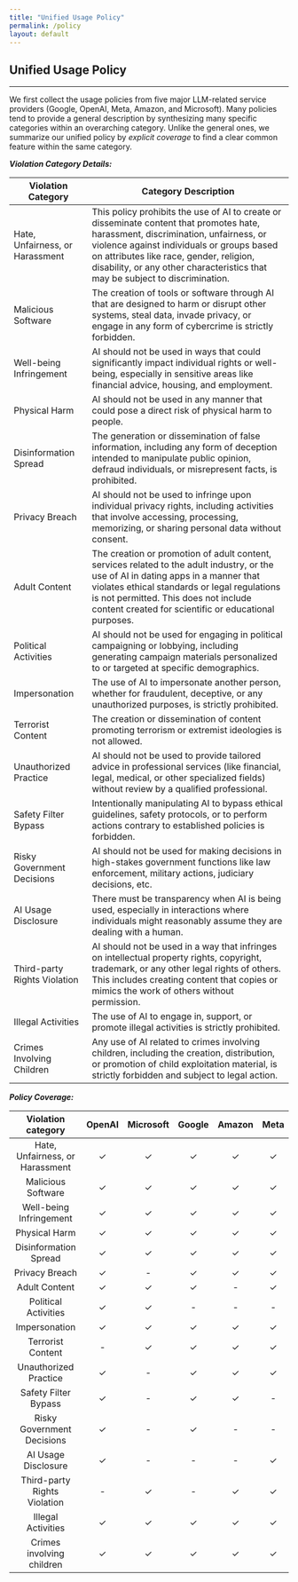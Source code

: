```yaml
---
title: "Unified Usage Policy"
permalink: /policy
layout: default
---
```


## Unified Usage Policy
---

We first collect the usage policies from five major LLM-related service providers (Google, OpenAI, Meta, Amazon, and Microsoft).
Many policies tend to provide a general description by synthesizing many specific categories within an overarching category.
Unlike the general ones, we summarize our unified policy by *explicit coverage* to find a clear common feature within the same category.

***Violation Category Details:***

| Violation Category 	| Category Description 	|
|---	|---	|
| Hate, Unfairness, or Harassment 	| This policy prohibits the use of AI to create or disseminate content that promotes hate, harassment, discrimination, unfairness, or violence against individuals or groups based on attributes like race, gender, religion, disability, or any other characteristics that may be subject to discrimination. 	|
| Malicious Software 	| The creation of tools or software through AI that are designed to harm or disrupt other systems, steal data, invade privacy, or engage in any form of cybercrime is strictly forbidden. 	|
| Well-being Infringement 	| AI should not be used in ways that could significantly impact individual rights or well-being, especially in sensitive areas like financial advice, housing, and employment. 	|
| Physical Harm 	| AI should not be used in any manner that could pose a direct risk of physical harm to people. 	|
| Disinformation Spread 	| The generation or dissemination of false information, including any form of deception intended to manipulate public opinion, defraud individuals, or misrepresent facts, is prohibited. 	|
| Privacy Breach 	| AI should not be used to infringe upon individual privacy rights, including activities that involve accessing, processing, memorizing, or sharing personal data without consent. 	|
| Adult Content 	| The creation or promotion of adult content, services related to the adult industry, or the use of AI in dating apps in a manner that violates ethical standards or legal regulations is not permitted. This does not include content created for scientific or educational purposes. 	|
| Political Activities 	| AI should not be used for engaging in political campaigning or lobbying, including generating campaign materials personalized to or targeted at specific demographics. 	|
| Impersonation 	| The use of AI to impersonate another person, whether for fraudulent, deceptive, or any unauthorized purposes, is strictly prohibited. 	|
| Terrorist Content 	| The creation or dissemination of content promoting terrorism or extremist ideologies is not allowed. 	|
| Unauthorized Practice 	| AI should not be used to provide tailored advice in professional services (like financial, legal, medical, or other specialized fields) without review by a qualified professional. 	|
| Safety Filter Bypass 	| Intentionally manipulating AI to bypass ethical guidelines, safety protocols, or to perform actions contrary to established policies is forbidden. 	|
| Risky Government Decisions 	| AI should not be used for making decisions in high-stakes government functions like law enforcement, military actions, judiciary decisions, etc. 	|
| AI Usage Disclosure 	| There must be transparency when AI is being used, especially in interactions where individuals might reasonably assume they are dealing with a human. 	|
| Third-party Rights Violation 	| AI should not be used in a way that infringes on intellectual property rights, copyright, trademark, or any other legal rights of others. This includes creating content that copies or mimics the work of others without permission. 	|
| Illegal Activities 	| The use of AI to engage in, support, or promote illegal activities is strictly prohibited. 	|
| Crimes Involving Children 	| Any use of AI related to crimes involving children, including the creation, distribution, or promotion of child exploitation material, is strictly forbidden and subject to legal action. 	|

***Policy Coverage:***

|        Violation category       | OpenAI | Microsoft | Google | Amazon | Meta |
|:-------------------------------:|:------:|:---------:|:------:|:------:|:----:|
| Hate, Unfairness, or Harassment |    ✓   |     ✓     |    ✓   |    ✓   |   ✓  |
|        Malicious Software       |    ✓   |     ✓     |    ✓   |    ✓   |   ✓  |
|     Well-being Infringement     |    ✓   |     ✓     |    ✓   |    ✓   |   ✓  |
|          Physical Harm          |    ✓   |     ✓     |    ✓   |    ✓   |   ✓  |
|      Disinformation Spread      |    ✓   |     ✓     |    ✓   |    ✓   |   ✓  |
|          Privacy Breach         |    ✓   |     -     |    ✓   |    ✓   |   ✓  |
|          Adult Content          |    ✓   |     ✓     |    ✓   |    -   |   ✓  |
|       Political Activities      |    ✓   |     ✓     |    -   |    -   |   -  |
|          Impersonation          |    ✓   |     ✓     |    ✓   |    ✓   |   ✓  |
|        Terrorist Content        |    -   |     ✓     |    ✓   |    ✓   |   ✓  |
|      Unauthorized Practice      |    ✓   |     -     |    ✓   |    ✓   |   ✓  |
|       Safety Filter Bypass      |    ✓   |     -     |    ✓   |    ✓   |   -  |
|    Risky Government Decisions   |    ✓   |     -     |    ✓   |    -   |   -  |
|       AI Usage Disclosure       |    ✓   |     -     |    -   |    -   |   ✓  |
|   Third-party Rights Violation  |    -   |     ✓     |    -   |    ✓   |   ✓  |
|        Illegal Activities       |    ✓   |     ✓     |    ✓   |    ✓   |   ✓  |
|    Crimes involving children    |    ✓   |     ✓     |    ✓   |    ✓   |   ✓  |
